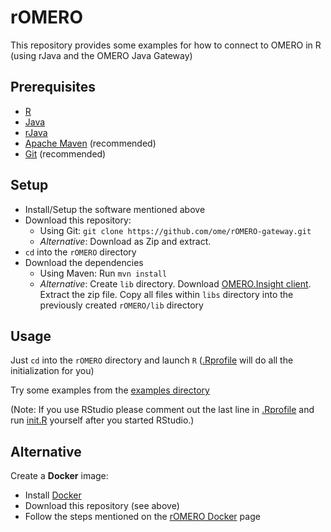 # rOMERO

This repository provides some examples for how to connect to OMERO in R (using rJava and the OMERO Java Gateway)

## Prerequisites

* [R](https://www.r-project.org/)
* [Java](http://openjdk.java.net/)
* [rJava](https://cran.r-project.org/web/packages/rJava/index.html)
* [Apache Maven](https://maven.apache.org/) (recommended)
* [Git](https://git-scm.com/) (recommended)

## Setup
* Install/Setup the software mentioned above
* Download this repository: 
  * Using Git: ```git clone https://github.com/ome/rOMERO-gateway.git```
  * _Alternative_: Download as Zip and extract.
* ```cd``` into the ```rOMERO``` directory
* Download the dependencies
  * Using Maven: Run ```mvn install```
  * _Alternative_: Create ```lib``` directory. Download [OMERO.Insight client](http://downloads.openmicroscopy.org/omero/5.2.8/). Extract the zip file. Copy all files within ```libs``` directory into the previously created ```rOMERO/lib``` directory

## Usage
Just ```cd``` into the ```rOMERO``` directory and launch ```R``` ([.Rprofile](.Rprofile) will do all the initialization for you)

Try some examples from the [examples directory](examples)

(Note: If you use RStudio please comment out the last line in [.Rprofile](.Rprofile) and run [init.R](R/init.R) yourself after you started RStudio.)

## Alternative
Create a __Docker__ image:
* Install [Docker](https://www.docker.com/)
* Download this repository (see above)
* Follow the steps mentioned on the [rOMERO Docker](https://github.com/ome/rOMERO-gateway/tree/master/Docker) page
